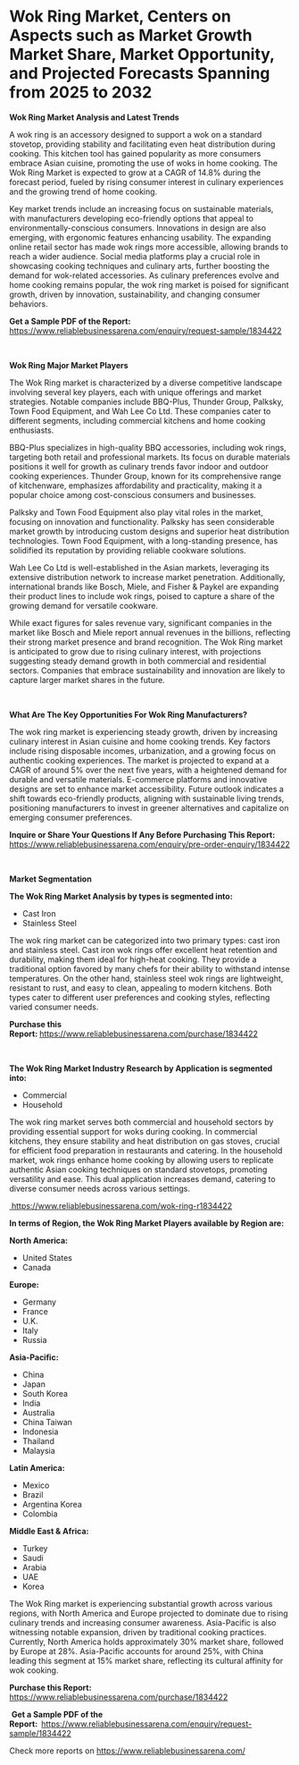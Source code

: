<p><h1>Wok Ring Market, Centers on Aspects such as Market Growth Market Share, Market Opportunity, and Projected Forecasts Spanning from 2025 to 2032</h1></p><p><strong>Wok Ring Market Analysis and Latest Trends</strong></p>
<p><p>A wok ring is an accessory designed to support a wok on a standard stovetop, providing stability and facilitating even heat distribution during cooking. This kitchen tool has gained popularity as more consumers embrace Asian cuisine, promoting the use of woks in home cooking. The Wok Ring Market is expected to grow at a CAGR of 14.8% during the forecast period, fueled by rising consumer interest in culinary experiences and the growing trend of home cooking. </p><p>Key market trends include an increasing focus on sustainable materials, with manufacturers developing eco-friendly options that appeal to environmentally-conscious consumers. Innovations in design are also emerging, with ergonomic features enhancing usability. The expanding online retail sector has made wok rings more accessible, allowing brands to reach a wider audience. Social media platforms play a crucial role in showcasing cooking techniques and culinary arts, further boosting the demand for wok-related accessories. As culinary preferences evolve and home cooking remains popular, the wok ring market is poised for significant growth, driven by innovation, sustainability, and changing consumer behaviors.</p></p>
<p><strong>Get a Sample PDF of the Report:&nbsp;</strong> <a href="https://www.reliablebusinessarena.com/enquiry/request-sample/1834422?utm_campaign=1841&utm_medium=2&utm_source=Github&utm_content=ia&utm_term=09022025&utm_id=wok-ring">https://www.reliablebusinessarena.com/enquiry/request-sample/1834422</a></p>
<p>&nbsp;</p>
<p><strong>Wok Ring Major Market Players</strong></p>
<p><p>The Wok Ring market is characterized by a diverse competitive landscape involving several key players, each with unique offerings and market strategies. Notable companies include BBQ-Plus, Thunder Group, Palksky, Town Food Equipment, and Wah Lee Co Ltd. These companies cater to different segments, including commercial kitchens and home cooking enthusiasts.</p><p>BBQ-Plus specializes in high-quality BBQ accessories, including wok rings, targeting both retail and professional markets. Its focus on durable materials positions it well for growth as culinary trends favor indoor and outdoor cooking experiences. Thunder Group, known for its comprehensive range of kitchenware, emphasizes affordability and practicality, making it a popular choice among cost-conscious consumers and businesses.</p><p>Palksky and Town Food Equipment also play vital roles in the market, focusing on innovation and functionality. Palksky has seen considerable market growth by introducing custom designs and superior heat distribution technologies. Town Food Equipment, with a long-standing presence, has solidified its reputation by providing reliable cookware solutions.</p><p>Wah Lee Co Ltd is well-established in the Asian markets, leveraging its extensive distribution network to increase market penetration. Additionally, international brands like Bosch, Miele, and Fisher & Paykel are expanding their product lines to include wok rings, poised to capture a share of the growing demand for versatile cookware.</p><p>While exact figures for sales revenue vary, significant companies in the market like Bosch and Miele report annual revenues in the billions, reflecting their strong market presence and brand recognition. The Wok Ring market is anticipated to grow due to rising culinary interest, with projections suggesting steady demand growth in both commercial and residential sectors. Companies that embrace sustainability and innovation are likely to capture larger market shares in the future.</p></p>
<p>&nbsp;</p>
<p><strong>What Are The Key Opportunities For Wok Ring Manufacturers?</strong></p>
<p><p>The wok ring market is experiencing steady growth, driven by increasing culinary interest in Asian cuisine and home cooking trends. Key factors include rising disposable incomes, urbanization, and a growing focus on authentic cooking experiences. The market is projected to expand at a CAGR of around 5% over the next five years, with a heightened demand for durable and versatile materials. E-commerce platforms and innovative designs are set to enhance market accessibility. Future outlook indicates a shift towards eco-friendly products, aligning with sustainable living trends, positioning manufacturers to invest in greener alternatives and capitalize on emerging consumer preferences.</p></p>
<p><strong>Inquire or Share Your Questions If Any Before Purchasing This Report:</strong> <a href="https://www.reliablebusinessarena.com/enquiry/pre-order-enquiry/1834422?utm_campaign=1841&utm_medium=2&utm_source=Github&utm_content=ia&utm_term=09022025&utm_id=wok-ring">https://www.reliablebusinessarena.com/enquiry/pre-order-enquiry/1834422</a></p>
<p>&nbsp;</p>
<p><strong>Market Segmentation</strong></p>
<p><strong>The Wok Ring Market Analysis by types is segmented into:</strong></p>
<p><ul><li>Cast Iron</li><li>Stainless Steel</li></ul></p>
<p><p>The wok ring market can be categorized into two primary types: cast iron and stainless steel. Cast iron wok rings offer excellent heat retention and durability, making them ideal for high-heat cooking. They provide a traditional option favored by many chefs for their ability to withstand intense temperatures. On the other hand, stainless steel wok rings are lightweight, resistant to rust, and easy to clean, appealing to modern kitchens. Both types cater to different user preferences and cooking styles, reflecting varied consumer needs.</p></p>
<p><strong>Purchase this Report:&nbsp;</strong><a href="https://www.reliablebusinessarena.com/purchase/1834422?utm_campaign=1841&utm_medium=2&utm_source=Github&utm_content=ia&utm_term=09022025&utm_id=wok-ring">https://www.reliablebusinessarena.com/purchase/1834422</a></p>
<p>&nbsp;</p>
<p><strong>The Wok Ring Market Industry Research by Application is segmented into:</strong></p>
<p><ul><li>Commercial</li><li>Household</li></ul></p>
<p><p>The wok ring market serves both commercial and household sectors by providing essential support for woks during cooking. In commercial kitchens, they ensure stability and heat distribution on gas stoves, crucial for efficient food preparation in restaurants and catering. In the household market, wok rings enhance home cooking by allowing users to replicate authentic Asian cooking techniques on standard stovetops, promoting versatility and ease. This dual application increases demand, catering to diverse consumer needs across various settings.</p></p>
<p><a href="https://www.reliablebusinessarena.com/wok-ring-r1834422?utm_campaign=1841&utm_medium=2&utm_source=Github&utm_content=ia&utm_term=09022025&utm_id=wok-ring">&nbsp;https://www.reliablebusinessarena.com/wok-ring-r1834422</a></p>
<p><strong>In terms of Region, the Wok Ring Market Players available by Region are:</strong></p>
<p>
    <p> <strong> North America: </strong>
        <ul>
            <li>United States</li>
            <li>Canada</li>
        </ul>
        </p> 
    <p> <strong> Europe: </strong>
        <ul>
            <li>Germany</li>
            <li>France</li>
            <li>U.K.</li>
            <li>Italy</li>
            <li>Russia</li>
        </ul>
        </p> 
    <p> <strong> Asia-Pacific: </strong>
        <ul>
            <li>China</li>
            <li>Japan</li>
            <li>South Korea</li>
            <li>India</li>
            <li>Australia</li>
            <li>China Taiwan</li>
            <li>Indonesia</li>
            <li>Thailand</li>
            <li>Malaysia</li>
        </ul>
        </p> 
    <p> <strong> Latin America: </strong>
        <ul>
            <li>Mexico</li>
            <li>Brazil</li>
            <li>Argentina Korea</li>
            <li>Colombia</li>
        </ul>
        </p> 
    <p> <strong> Middle East & Africa: </strong>
        <ul>
            <li>Turkey</li>
            <li>Saudi</li>
            <li>Arabia</li>
            <li>UAE</li>
            <li>Korea</li>
        </ul>
    </p>
    </p>
<p><p>The Wok Ring market is experiencing substantial growth across various regions, with North America and Europe projected to dominate due to rising culinary trends and increasing consumer awareness. Asia-Pacific is also witnessing notable expansion, driven by traditional cooking practices. Currently, North America holds approximately 30% market share, followed by Europe at 28%. Asia-Pacific accounts for around 25%, with China leading this segment at 15% market share, reflecting its cultural affinity for wok cooking.</p></p>
<p><strong>Purchase this Report: </strong><a href="https://www.reliablebusinessarena.com/purchase/1834422?utm_campaign=1841&utm_medium=2&utm_source=Github&utm_content=ia&utm_term=09022025&utm_id=wok-ring">https://www.reliablebusinessarena.com/purchase/1834422</a></p>
<p>&nbsp;<strong>Get a Sample PDF of the Report:&nbsp;&nbsp;</strong><a href="https://www.reliablebusinessarena.com/enquiry/request-sample/1834422?utm_campaign=1841&utm_medium=2&utm_source=Github&utm_content=ia&utm_term=09022025&utm_id=wok-ring">https://www.reliablebusinessarena.com/enquiry/request-sample/1834422</a></p>
<p><strong></strong></p>
<p>Check more reports on <a href="https://www.reliablebusinessarena.com/?utm_campaign=1841&utm_medium=2&utm_source=Github&utm_content=ia&utm_term=09022025&utm_id=wok-ring">https://www.reliablebusinessarena.com/</a></p>
